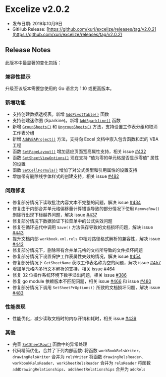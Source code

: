 # Excelize v2.0.2

* 发布日期: 2019年10月9日
* GitHub Release: [https://github.com/xuri/excelize/releases/tag/v2.0.2](https://github.com/xuri/excelize/releases/tag/v2.0.2)

## Release Notes

此版本中最显著的变化包括：

### 兼容性提示

升级至该版本需要您使用的 Go 语言为 1.10 或更高版本。

### 新增功能

* 支持创建数据透视表。新增 [`AddPivotTable()`](https://pkg.go.dev/github.com/xuri/excelize/v2@v2.0.2#File.AddPivotTable) 函数
* 支持创建迷你图 (Sparkine)。新增 [`AddSparkline()`](https://pkg.go.dev/github.com/xuri/excelize/v2@v2.0.2#File.AddSparkline) 函数
* 新增 [`GroupSheets()`](https://pkg.go.dev/github.com/xuri/excelize/v2@v2.0.2#File.GroupSheets) 和 [`UngroupSheets()`](https://pkg.go.dev/github.com/xuri/excelize/v2@v2.0.2#File.UngroupSheets) 方法，支持设置工作表分组和取消工作表分组
* 新增 [`AddVBAProject()`](https://pkg.go.dev/github.com/xuri/excelize/v2@v2.0.2#File.AddVBAProject) 方法，支持向 Excel 文档中嵌入包含函数和宏的 VBA 工程
* 函数 [`SetPageLayout()`](https://pkg.go.dev/github.com/xuri/excelize/v2@v2.0.2#File.SetPageLayout) 增加适应页面宽高属性支持，相关 issue [#432](https://github.com/xuri/excelize/issues/432)
* 函数 [`SetSheetViewOptions()`](https://pkg.go.dev/github.com/xuri/excelize/v2@v2.0.2#File.SetSheetViewOptions) 现在支持 “值为零的单元格是否显示零值” 属性的设置
* 函数 [`SetCellFormula()`](https://pkg.go.dev/github.com/xuri/excelize/v2@v2.0.2#File.SetCellFormula) 增加了对公式类型和引用属性的设置支持
* 增加带有删除线字体样式的创建支持，相关 issue [#482](https://github.com/xuri/excelize/issues/482)

### 问题修复

* 修复部分情况下读取批注内容文本不完整的问题，解决 issue [#434](https://github.com/xuri/excelize/issues/434)
* 修复由于内部合并单元格偏移量计算错误导致的部分情况下使用 `RemoveRow()` 删除行出现下标越界问题，解决 issue [#437](https://github.com/xuri/excelize/issues/437)
* 修复部分情况下数据验证下拉菜单中的公式失效问题
* 修复在循环迭代中调用 `Save()` 方法保存导致的文档损坏问题，解决 issue [#443](https://github.com/xuri/excelize/issues/443)
* 提升文档内部 `workbook.xml.rels` 中相对路径格式解析的兼容性，解决 issue [#442](https://github.com/xuri/excelize/issues/442)
* 修复部分情况下，删除带有合并单元格的文档所导致的文件损坏问题
* 修复部分情况下设置保护工作表属性失效的情况，解决 issue [#454](https://github.com/xuri/excelize/issues/454)
* 修复部分情况下 `GetSheetName` 获取工作表名称为空的问题，解决 issue [#457](https://github.com/xuri/excelize/issues/457)
* 增加单元格内多行文本解析的支持，相关 issue [#464](https://github.com/xuri/excelize/issues/464)
* 修复 32 位操作系统环境下数字溢出问题，相关 issue [#386](https://github.com/xuri/excelize/issues/386)
* 修复 go module 依赖版本不匹配问题，相关 issue [#466](https://github.com/xuri/excelize/issues/466) 和 issue [#480](https://github.com/xuri/excelize/issues/480)
* 修复部分情况下调用 `SetSheetPrOptions()` 所致的文档损坏问题，解决 issue [#483](https://github.com/xuri/excelize/issues/483)

### 性能表现

* 性能优化，减少读取文档时的内存开销和耗时，相关 issue [#439](https://github.com/xuri/excelize/issues/439)

### 其他

* 完善 [`SetSheetRow()`](https://pkg.go.dev/github.com/xuri/excelize/v2@v2.0.2#File.SetSheetRow) 函数中的异常处理
* 代码精简优化，合并了下列内部函数:
将函数 `workBookRelsWriter`、`drawingRelsWriter` 合并为 `relsWriter`
将函数 `drawingRelsReader`、`workbookRelsReader`、`workSheetRelsReader` 合并为 `relsReader`
将函数 `addDrawingRelationships`、`addSheetRelationships` 合并为 `addRels`
